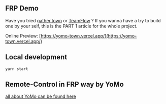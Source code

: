 ## FRP Demo

Have you tried [gather.town](https://gather.town) or [TeamFlow](https://www.teamflowhq.com/) ? 
If you wanna have a try to build one by your self, 
this is the PART 1 article for the whole project.

Online Preview: [https://yomo-town.vercel.app/](https://yomo-town.vercel.app/)

## Local development

`yarn start`

## Remote-Control in FRP way by YoMo

[all about YoMo can be found here](https://github.com/yomorun/yomo)


